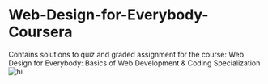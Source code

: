 # Web-Design-for-Everybody-Coursera
Contains solutions to quiz and graded assignment for the course: Web Design for Everybody: Basics of Web Development &amp; Coding Specialization
![hi](Capture.png)
